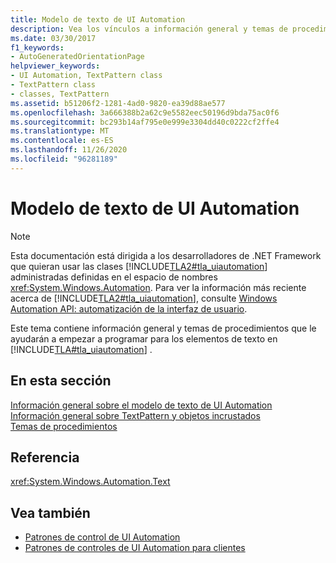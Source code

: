 ```yaml
---
title: Modelo de texto de UI Automation
description: Vea los vínculos a información general y temas de procedimientos sobre TextPattern. Estos vínculos le ayudarán a empezar a programar para elementos de texto en la automatización de la interfaz de usuario de Microsoft.
ms.date: 03/30/2017
f1_keywords:
- AutoGeneratedOrientationPage
helpviewer_keywords:
- UI Automation, TextPattern class
- TextPattern class
- classes, TextPattern
ms.assetid: b51206f2-1281-4ad0-9820-ea39d88ae577
ms.openlocfilehash: 3a666388b2a62c9e5582eec50196d9bda75ac0f6
ms.sourcegitcommit: bc293b14af795e0e999e3304dd40c0222cf2ffe4
ms.translationtype: MT
ms.contentlocale: es-ES
ms.lasthandoff: 11/26/2020
ms.locfileid: "96281189"
---
```

# <a name="ui-automation-text-pattern"></a>Modelo de texto de UI Automation

> [!NOTE]
> Esta documentación está dirigida a los desarrolladores de .NET Framework que quieran usar las clases [!INCLUDE[TLA2#tla_uiautomation](../../../includes/tla2sharptla-uiautomation-md.md)] administradas definidas en el espacio de nombres <xref:System.Windows.Automation>. Para ver la información más reciente acerca de [!INCLUDE[TLA2#tla_uiautomation](../../../includes/tla2sharptla-uiautomation-md.md)], consulte [Windows Automation API: automatización de la interfaz de usuario](/windows/win32/winauto/entry-uiauto-win32).  
  
 Este tema contiene información general y temas de procedimientos que le ayudarán a empezar a programar para los elementos de texto en [!INCLUDE[TLA#tla_uiautomation](../../../includes/tlasharptla-uiautomation-md.md)] .  
  
## <a name="in-this-section"></a>En esta sección  

 [Información general sobre el modelo de texto de UI Automation](ui-automation-textpattern-overview.md)  
 [Información general sobre TextPattern y objetos incrustados](textpattern-and-embedded-objects-overview.md)  
 [Temas de procedimientos](ui-automation-text-pattern-how-to-topics.md)  
  
## <a name="reference"></a>Referencia  

 <xref:System.Windows.Automation.Text>  
  
## <a name="see-also"></a>Vea también

- [Patrones de control de UI Automation](ui-automation-control-patterns.md)
- [Patrones de controles de UI Automation para clientes](ui-automation-control-patterns-for-clients.md)
